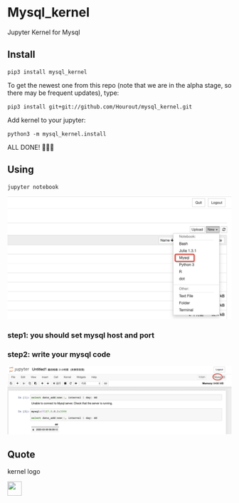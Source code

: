 # Mysql_kernel
Jupyter Kernel for Mysql

## Install

```
pip3 install mysql_kernel
```

To get the newest one from this repo (note that we are in the alpha stage, so there may be frequent updates), type:

```
pip3 install git+git://github.com/Hourout/mysql_kernel.git
```

Add kernel to your jupyter:

```
python3 -m mysql_kernel.install
```

ALL DONE! 🎉🎉🎉

## Using

```
jupyter notebook
```
![](image/mysql1.png)

### step1: you should set mysql host and port

### step2: write your mysql code
![](image/mysql2.png)

## Quote 
kernel logo

<img src="https://img1.daumcdn.net/thumb/R1280x0/?scode=mtistory2&fname=https%3A%2F%2Fk.kakaocdn.net%2Fdn%2FyZrl5%2FbtqwEwV2HHb%2Fd8u9PLWcIxXLJ8BkqvV881%2Fimg.jpg" width = "32" height = "32" />
